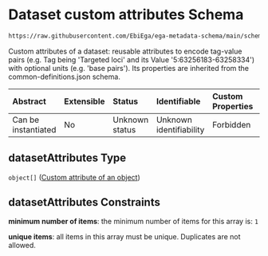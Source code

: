 # Dataset custom attributes Schema

```txt
https://raw.githubusercontent.com/EbiEga/ega-metadata-schema/main/schemas/EGA.dataset.json#/properties/datasetAttributes
```

Custom attributes of a dataset: reusable attributes to encode tag-value pairs (e.g. Tag being 'Targeted loci' and its Value '5:63256183-63258334') with optional units (e.g. 'base pairs'). Its properties are inherited from the common-definitions.json schema.

| Abstract            | Extensible | Status         | Identifiable            | Custom Properties | Additional Properties | Access Restrictions | Defined In                                                                     |
| :------------------ | :--------- | :------------- | :---------------------- | :---------------- | :-------------------- | :------------------ | :----------------------------------------------------------------------------- |
| Can be instantiated | No         | Unknown status | Unknown identifiability | Forbidden         | Forbidden             | none                | [EGA.dataset.json\*](../../../schemas/EGA.dataset.json "open original schema") |

## datasetAttributes Type

`object[]` ([Custom attribute of an object](ega-4-definitions-custom-attribute-of-an-object.md))

## datasetAttributes Constraints

**minimum number of items**: the minimum number of items for this array is: `1`

**unique items**: all items in this array must be unique. Duplicates are not allowed.

